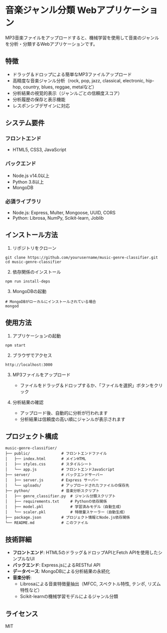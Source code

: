 # 音楽ジャンル分類 Webアプリケーション

MP3音楽ファイルをアップロードすると、機械学習を使用して音楽のジャンルを分析・分類するWebアプリケーションです。

## 特徴

- ドラッグ＆ドロップによる簡単なMP3ファイルアップロード
- 高精度な音楽ジャンル分析（rock, pop, jazz, classical, electronic, hip-hop, country, blues, reggae, metalなど）
- 分析結果の視覚的表示（ジャンルごとの信頼度スコア）
- 分析履歴の保存と表示機能
- レスポンシブデザインに対応

## システム要件

### フロントエンド
- HTML5, CSS3, JavaScript

### バックエンド
- Node.js v14.0以上
- Python 3.8以上
- MongoDB

### 必須ライブラリ
- Node.js: Express, Multer, Mongoose, UUID, CORS
- Python: Librosa, NumPy, Scikit-learn, Joblib

## インストール方法

1. リポジトリをクローン
```
git clone https://github.com/yourusername/music-genre-classifier.git
cd music-genre-classifier
```

2. 依存関係のインストール
```
npm run install-deps
```

3. MongoDBの起動
```
# MongoDBがローカルにインストールされている場合
mongod
```

## 使用方法

1. アプリケーションの起動
```
npm start
```

2. ブラウザでアクセス
```
http://localhost:3000
```

3. MP3ファイルをアップロード
   - ファイルをドラッグ＆ドロップするか、「ファイルを選択」ボタンをクリック

4. 分析結果の確認
   - アップロード後、自動的に分析が行われます
   - 分析結果は信頼度の高い順にジャンルが表示されます

## プロジェクト構成

```
music-genre-classifier/
├── public/              # フロントエンドファイル
│   ├── index.html       # メインHTML
│   ├── styles.css       # スタイルシート
│   └── app.js           # フロントエンドJavaScript
├── server/              # バックエンドサーバー
│   ├── server.js        # Express サーバー
│   └── uploads/         # アップロードされたファイルの保存先
├── python/              # 音楽分析スクリプト
│   ├── genre_classifier.py  # ジャンル分類スクリプト
│   ├── requirements.txt     # Pythonの依存関係
│   ├── model.pkl            # 学習済みモデル（自動生成）
│   └── scaler.pkl           # 特徴量スケーラー（自動生成）
├── package.json         # プロジェクト情報とNode.js依存関係
└── README.md            # このファイル
```

## 技術詳細

- **フロントエンド**: HTML5のドラッグ＆ドロップAPIとFetch APIを使用したシンプルなUI
- **バックエンド**: Express.jsによるRESTful API
- **データベース**: MongoDBによる分析結果の永続化
- **音楽分析**: 
  - Librosaによる音楽特徴量抽出（MFCC, スペクトル特性, テンポ, リズム特性など）
  - Scikit-learnの機械学習モデルによるジャンル分類

## ライセンス

MIT
